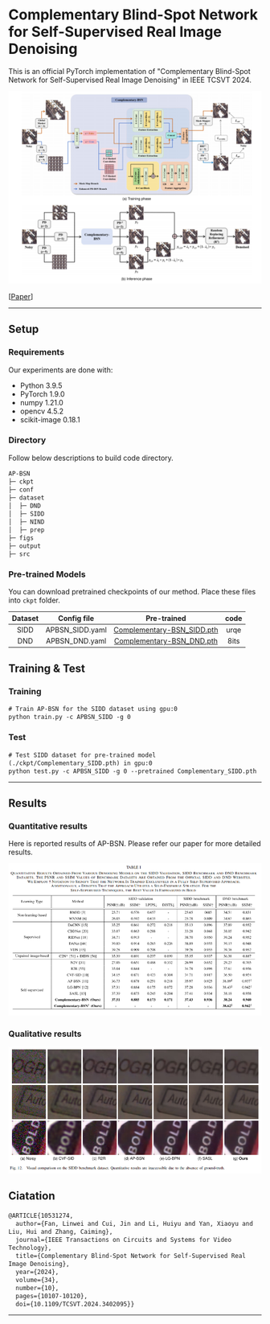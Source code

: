 # Complementary Blind-Spot Network for Self-Supervised Real Image Denoising

This is an official PyTorch implementation of "Complementary Blind-Spot Network for Self-Supervised Real Image Denoising" in IEEE TCSVT 2024.

![main_fig](./figs/main.png)


[[Paper](https://ieeexplore.ieee.org/document/10531274/figures#figures)]

---

## Setup

### Requirements

Our experiments are done with:

- Python 3.9.5
- PyTorch 1.9.0
- numpy 1.21.0
- opencv 4.5.2
- scikit-image 0.18.1

### Directory

Follow below descriptions to build code directory.

```
AP-BSN
├─ ckpt
├─ conf
├─ dataset
│  ├─ DND
│  ├─ SIDD
│  ├─ NIND
│  ├─ prep
├─ figs
├─ output
├─ src
```

### Pre-trained Models

You can download pretrained checkpoints of our method. Place these files into `ckpt` folder.

|     Dataset   |      Config file     | Pre-trained       |code|
| :------------: | :------------------: | :---------------: |:---------:|
|   SIDD      |     APBSN_SIDD.yaml   | [Complementary-BSN_SIDD.pth](https://pan.baidu.com/s/1GpIvQlQ0J--fA2rppjVdZA?pwd=urqe) |urqe|
|   DND    |    APBSN_DND.yaml   | [Complementary-BSN_DND.pth](https://pan.baidu.com/s/1chqVZOmhdAV28aN2L-iYXA?pwd=8its) |8its|


## Training & Test

### Training


```
# Train AP-BSN for the SIDD dataset using gpu:0
python train.py -c APBSN_SIDD -g 0
```

### Test
```
# Test SIDD dataset for pre-trained model (./ckpt/Complementary_SIDD.pth) in gpu:0
python test.py -c APBSN_SIDD -g 0 --pretrained Complementary_SIDD.pth
```

---

## Results

### Quantitative results

Here is reported results of AP-BSN. Please refer our paper for more detailed results.

![results](./figs/results.png)

### Qualitative results

![visual](./figs/visual_results.png)

## Ciatation

```
@ARTICLE{10531274,
  author={Fan, Linwei and Cui, Jin and Li, Huiyu and Yan, Xiaoyu and Liu, Hui and Zhang, Caiming},
  journal={IEEE Transactions on Circuits and Systems for Video Technology}, 
  title={Complementary Blind-Spot Network for Self-Supervised Real Image Denoising}, 
  year={2024},
  volume={34},
  number={10},
  pages={10107-10120},
  doi={10.1109/TCSVT.2024.3402095}}
```

---
